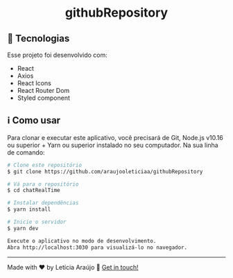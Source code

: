 <h1 align="center">
    githubRepository
</h1>

## :rocket: Tecnologias

Esse projeto foi desenvolvido com:

- React
- Axios
- React Icons
- React Router Dom
- Styled component


## :information_source: Como usar

Para clonar e executar este aplicativo, você precisará de Git, Node.js v10.16 ou superior + Yarn ou superior instalado no seu computador. Na sua linha de comando:

```bash
# Clone este repositório
$ git clone https://github.com/araujooleticiaa/githubRepository

# Vá para o repositório 
$ cd chatRealTime

# Instalar dependências
$ yarn install

# Inicie o servidor
$ yarn dev

Execute o aplicativo no modo de desenvolvimento.
Abra http://localhost:3030 para visualizá-lo no navegador.

```
---

Made with ♥ by Letícia Araújo :wave: [Get in touch!](https://www.linkedin.com/in/leticiaa-araujoo/)

